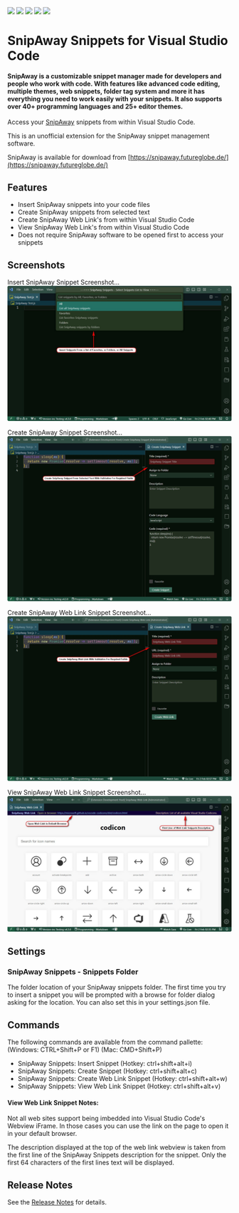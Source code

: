 ![](https://img.shields.io/visual-studio-marketplace/v/willasm.snipaway-snippets)
![](https://img.shields.io/visual-studio-marketplace/d/willasm.snipaway-snippets)
![](https://img.shields.io/visual-studio-marketplace/r/willasm.snipaway-snippets)
![](https://img.shields.io/visual-studio-marketplace/release-date/snipaway-snippets)
![](https://img.shields.io/visual-studio-marketplace/last-updated/snipaway-snippets)

# SnipAway Snippets for Visual Studio Code

#### SnipAway is a customizable snippet manager made for developers and people who work with code. With features like advanced code editing, multiple themes, web snippets, folder tag system and more it has everything you need to work easily with your snippets. It also supports over 40+ programming languages and 25+ editor themes.

Access your [SnipAway](https://snipaway.futureglobe.de/) snippets from within Visual Studio Code.

This is an unofficial extension for the SnipAway snippet management software.

SnipAway is available for download from [https://snipaway.futureglobe.de/](https://snipaway.futureglobe.de/)

## Features
- Insert SnipAway snippets into your code files
- Create SnipAway snippets from selected text
- Create SnipAway Web Link's from within Visual Studio Code
- View SnipAway Web Link's from within Visual Studio Code
- Does not require SnipAway software to be opened first to access your snippets

## Screenshots

Insert SnipAway Snippet Screenshot...
![Insert Snippet Screenshot](./images/InsertMenu.jpg)

Create SnipAway Snippet Screenshot...
![Create Snippet Screenshot](./images/CreateSnippet.jpg)

Create SnipAway Web Link Snippet Screenshot...
![Create Snippet Screenshot](./images/CreateWebLink.jpg)

View SnipAway Web Link Snippet Screenshot...
![Create Snippet Screenshot](./images/ViewWebLink.jpg)

## Settings
### SnipAway Snippets - Snippets Folder
The folder location of your SnipAway snippets folder. The first time you try to insert a snippet you will be prompted with a browse for folder dialog asking for the location. You can also set this in your settings.json file.

## Commands
The following commands are available from the command pallette: (Windows: CTRL+Shift+P or F1) (Mac: CMD+Shift+P)
- SnipAway Snippets: Insert Snippet (Hotkey: ctrl+shift+alt+i)
- SnipAway Snippets: Create Snippet (Hotkey: ctrl+shift+alt+c)
- SnipAway Snippets: Create Web Link Snippet (Hotkey: ctrl+shift+alt+w)
- SnipAway Snippets: View Web Link Snippet (Hotkey: ctrl+shift+alt+v)

#### View Web Link Snippet Notes:
Not all web sites support being imbedded into Visual Studio Code's Webview iFrame. In those cases you can use the link on the page to open it in your default browser.

The description displayed at the top of the web link webview is taken from the first line of the SnipAway Snippets description for the snippet. Only the first 64 characters of the first lines text will be displayed.

## Release Notes
See the [Release Notes](RELEASE.md) for details.

